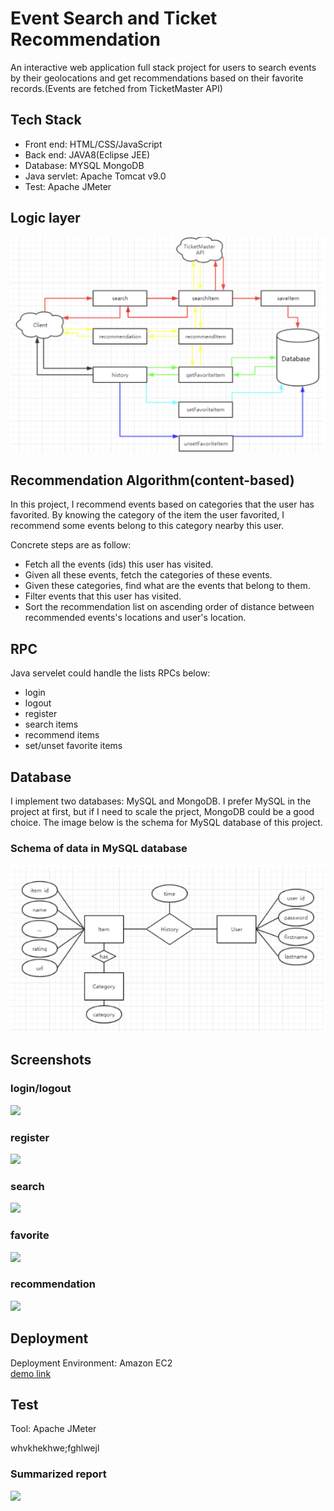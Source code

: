 # Event Search and Ticket Recommendation
An interactive web application full stack project for users to search events by their geolocations and get recommendations based on their favorite records.(Events are fetched from TicketMaster API)

## Tech Stack
* Front end: HTML/CSS/JavaScript
* Back end: JAVA8(Eclipse JEE)
* Database: MYSQL MongoDB
* Java servlet: Apache Tomcat v9.0
* Test: Apache JMeter

## Logic layer
![alt text](/demo/1.png)

## Recommendation Algorithm(content-based)
In this project, I recommend events based on categories that the user has favorited. By knowing the category of the item the user favorited, I recommend some events belong to this category nearby this user. 

Concrete steps are as follow:
* Fetch all the events (ids) this user has visited.
* Given all these events, fetch the categories of these events. 
* Given these categories, find what are the events that belong to them. 
* Filter events that this user has visited. 
* Sort the recommendation list on ascending order of distance between recommended events's locations and user's location.

## RPC
Java servelet could handle the lists RPCs below:
* login
* logout
* register
* search items
* recommend items
* set/unset favorite items

## Database
I implement two databases: MySQL and MongoDB. I prefer MySQL in the project at first, but if I need to scale the prject, MongoDB could be a good choice. The image below is the schema for MySQL database of this project.
### Schema of data in MySQL database
![alt text](/demo/2.png)

## Screenshots
### login/logout
![](https://github.com/weijian2/Event-Search-Recommendation-Engine/raw/master/demoPics/login.png)
### register
![](https://github.com/weijian2/Event-Search-Recommendation-Engine/raw/master/demoPics/login.png)
### search
![](https://github.com/weijian2/Event-Search-Recommendation-Engine/raw/master/demoPics/nearby.png)
### favorite
![](https://github.com/weijian2/Event-Search-Recommendation-Engine/raw/master/demoPics/favorite.png)
### recommendation 
![](https://github.com/weijian2/Event-Search-Recommendation-Engine/raw/master/demoPics/recommendation.png)

## Deployment
Deployment Environment: Amazon EC2 <br>
[demo link](http://54.202.63.63/Event-Search-Recommendation-Engine/) <br>

## Test
Tool: Apache JMeter

whvkhekhwe;fghlwejl 
### Summarized report
![](https://github.com/weijian2/Event-Search-Recommendation-Engine/raw/master/demoPics/recommendation.png)



